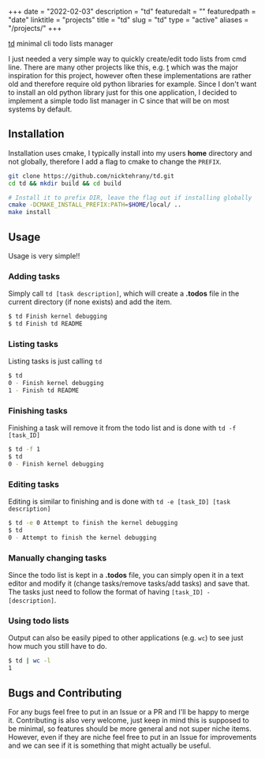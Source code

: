 +++
date = "2022-02-03"
description = "td"
featuredalt = ""
featuredpath = "date"
linktitle = "projects"
title = "td"
slug = "td"
type = "active"
aliases = "/projects/"
+++

[td](https://github.com/nicktehrany/td) minimal cli todo lists manager

I just needed a very simple way to quickly create/edit todo lists from cmd line. There are many other projects like this, e.g. [t](https://github.com/sjl/t) which was the major inspiration for this project, however often these implementations are rather old and therefore require old python libraries for example. Since I don't want to install an old python library just for this one application, I decided to implement a simple todo list manager in C since that will be on most systems by default.

## Installation

Installation uses cmake, I typically install into my users __home__ directory and not globally, therefore I add a flag to cmake to change the `PREFIX`. 

```bash
git clone https://github.com/nicktehrany/td.git
cd td && mkdir build && cd build

# Install it to prefix DIR, leave the flag out if installing globally
cmake -DCMAKE_INSTALL_PREFIX:PATH=$HOME/local/ ..
make install
```

## Usage

Usage is very simple!!

### Adding tasks

Simply call `td [task description]`, which will create a __.todos__ file in the current directory (if none exists) and add the item.

```bash
$ td Finish kernel debugging
$ td Finish td README
```

### Listing tasks

Listing tasks is just calling `td`

```bash
$ td
0 - Finish kernel debugging
1 - Finish td README
```

### Finishing tasks

Finishing a task will remove it from the todo list and is done with `td -f [task_ID]`

```bash
$ td -f 1
$ td
0 - Finish kernel debugging
```

### Editing tasks

Editing is similar to finishing and is done with `td -e [task_ID] [task description]`

```bash
$ td -e 0 Attempt to finish the kernel debugging
$ td
0 - Attempt to finish the kernel debugging
```

### Manually changing tasks

Since the todo list is kept in a __.todos__ file, you can simply open it in a text editor and modify it (change tasks/remove tasks/add tasks) and save that. The tasks just need to follow the format of having `[task_ID] - [description]`.

### Using todo lists

Output can also be easily piped to other applications (e.g. `wc`) to see just how much you still have to do.

```bash
$ td | wc -l
1
```

## Bugs and Contributing

For any bugs feel free to put in an Issue or a PR and I'll be happy to merge it. Contributing is also very welcome, just keep in mind this is supposed to be minimal, so features should be more general and not super niche items. However, even if they are niche feel free to put in an Issue for improvements and we can see if it is something that might actually be useful.
